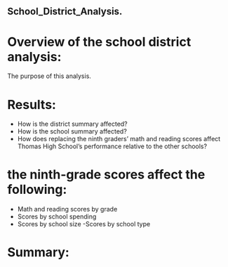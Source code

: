 ## School_District_Analysis.

# Overview of the school district analysis: 
The purpose of this analysis.

# Results:
- How is the district summary affected?
- How is the school summary affected?
- How does replacing the ninth graders’ math and reading scores affect Thomas High School’s performance relative to the other schools?

# the ninth-grade scores affect the following:
- Math and reading scores by grade
- Scores by school spending
- Scores by school size
-Scores by school type

# Summary:
